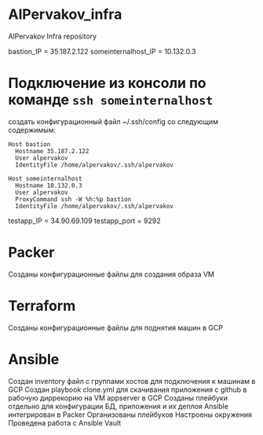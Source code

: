 # AlPervakov_infra
AlPervakov Infra repository

bastion_IP = 35.187.2.122
someinternalhost_IP = 10.132.0.3

# Подключение из консоли по команде `ssh someinternalhost`
создать конфигурационный файл ~/.ssh/config со следующим содержимым:

    Host bastion
      Hostname 35.187.2.122
      User alpervakov
      IdentityFile /home/alpervakov/.ssh/alpervakov

    Host someinternalhost
      Hostname 10.132.0.3
      User alpervakov
      ProxyCommand ssh -W %h:%p bastion
      IdentityFile /home/alpervakov/.ssh/alpervakov


testapp_IP = 34.90.69.109
testapp_port = 9292

# Packer
Созданы конфигурационные файлы для создания образа VM

# Terraform
Созданы конфигурационные файлы для поднятия машин в GCP

# Ansible
Создан inventory файл с группами хостов для подключения к машинам в GCP
Создан playbook clone.yml для скачивания приложения с github в рабочую диррекорию на VM appserver в GCP
Созданы плейбуки отдельно для конфигурации БД, приложения и их деплоя
Ansible интегрирован в Packer
Организованы плейбуков
Настроены окружения
Проведена работа с Ansible Vault
